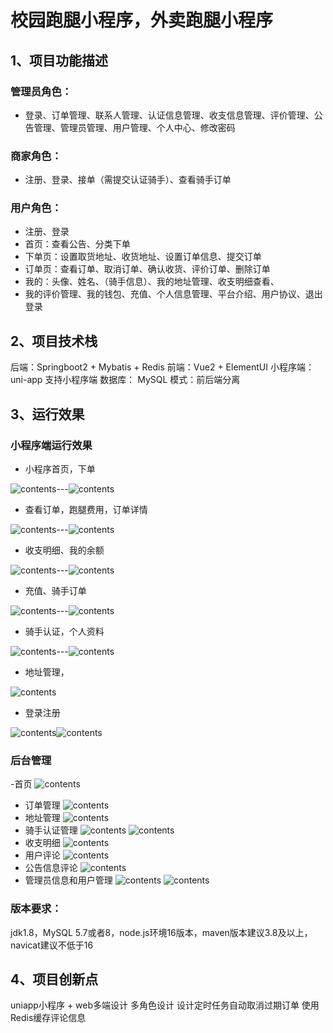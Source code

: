 # 校园跑腿小程序，外卖跑腿小程序
## 1、项目功能描述
### 管理员角色：
- 登录、订单管理、联系人管理、认证信息管理、收支信息管理、评价管理、公告管理、管理员管理、用户管理、个人中心、修改密码
### 商家角色：
- 注册、登录、接单（需提交认证骑手）、查看骑手订单
### 用户角色：
- 注册、登录
- 首页：查看公告、分类下单
- 下单页：设置取货地址、收货地址、设置订单信息、提交订单
- 订单页：查看订单、取消订单、确认收货、评价订单、删除订单
- 我的：头像、姓名、（骑手信息）、我的地址管理、收支明细查看、
- 我的评价管理、我的钱包、充值、个人信息管理、平台介绍、用户协议、退出登录
## 2、项目技术栈
后端：Springboot2 + Mybatis + Redis
前端：Vue2 + ElementUI
小程序端：uni-app 支持小程序端
数据库： MySQL
模式：前后端分离
##  3、运行效果
### 小程序端运行效果
- 小程序首页，下单
  
![contents](picture/picture1.png)---![contents](picture/picture2.png)
- 查看订单，跑腿费用，订单详情
  
![contents](picture/picture3.png)---![contents](picture/picture11.png)
- 收支明细、我的余额
  
![contents](picture/picture5.png)---![contents](picture/picture6.png)
- 充值、骑手订单

![contents](picture/picture7.png)---![contents](picture/picture8.png)
- 骑手认证，个人资料

![contents](picture/picture9.png)---![contents](picture/picture10.png)
- 地址管理，
  
![contents](picture/picture4.png)
- 登录注册

![contents](picture/picture12.png)![contents](picture/picture13.png)
### 后台管理
-首页
![contents](picture/picture14.png)
- 订单管理
![contents](picture/picture15.png)
- 地址管理
![contents](picture/picture16.png)
- 骑手认证管理
![contents](picture/picture17.png)
![contents](picture/picture18.png)
- 收支明细
![contents](picture/picture19.png)
- 用户评论
![contents](picture/picture20.png)
- 公告信息评论
![contents](picture/picture21.png)
- 管理员信息和用户管理
![contents](picture/picture22.png)
![contents](picture/picture23.png)

### 版本要求：
jdk1.8，MySQL 5.7或者8，node.js环境16版本，maven版本建议3.8及以上，navicat建议不低于16
## 4、项目创新点
uniapp小程序 + web多端设计 多角色设计
设计定时任务自动取消过期订单
使用Redis缓存评论信息
